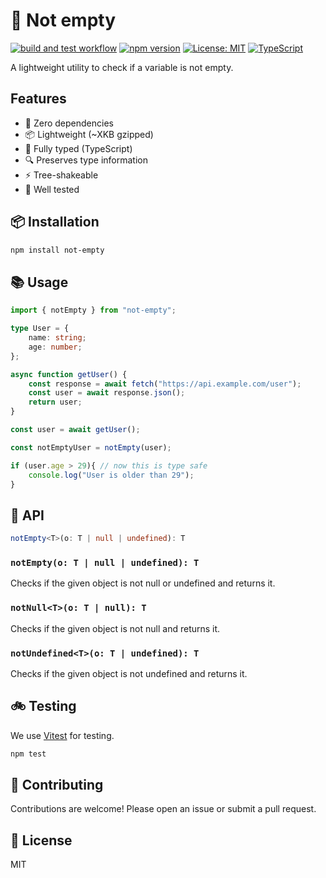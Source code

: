 # 🐊 Not empty

[![build and test workflow](https://github.com/eivindingebrigtsen/not-empty/actions/workflows/ci.yml/badge.svg)](https://github.com/eivindingebrigtsen/not-empty/actions/workflows/ci.yml)
[![npm version](https://badge.fury.io/js/not-empty.svg)](https://www.npmjs.com/package/not-empty)
[![License: MIT](https://img.shields.io/badge/License-MIT-yellow.svg)](https://opensource.org/licenses/MIT)
[![TypeScript](https://img.shields.io/badge/TypeScript-Ready-blue.svg)](https://www.typescriptlang.org/)

A lightweight utility to check if a variable is not empty.

## Features

- 🎯 Zero dependencies
- 📦 Lightweight (~XKB gzipped)
- 💪 Fully typed (TypeScript)
- 🔍 Preserves type information
- ⚡ Tree-shakeable
- 🧪 Well tested

## 📦 Installation

```bash
npm install not-empty
```

## 📚 Usage

```ts
import { notEmpty } from "not-empty";

type User = {
	name: string;
	age: number;
};

async function getUser() {
	const response = await fetch("https://api.example.com/user");
	const user = await response.json();
	return user;
}

const user = await getUser();

const notEmptyUser = notEmpty(user);

if (user.age > 29){ // now this is type safe
	console.log("User is older than 29");
}

```
## 📘 API

```ts
notEmpty<T>(o: T | null | undefined): T
```

### `notEmpty(o: T | null | undefined): T`

Checks if the given object is not null or undefined and returns it.

### `notNull<T>(o: T | null): T`

Checks if the given object is not null and returns it.

### `notUndefined<T>(o: T | undefined): T`

Checks if the given object is not undefined and returns it.

## 🚲 Testing

We use [Vitest](https://vitest.dev/) for testing.

```bash
npm test
```

## 🤝 Contributing

Contributions are welcome! Please open an issue or submit a pull request.



## 📝 License

MIT